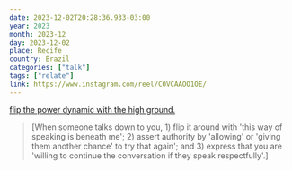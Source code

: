 ```yaml
---
date: 2023-12-02T20:28:36.933-03:00
year: 2023
month: 2023-12
day: 2023-12-02
place: Recife
country: Brazil
categories: ["talk"]
tags: ["relate"]
link: https://www.instagram.com/reel/C0VCAAOO1OE/
---
```

[flip the power dynamic with the high ground.](https://www.instagram.com/reel/C0VCAAOO1OE/)

> [When someone talks down to you, 1) flip it around with 'this way of speaking is beneath me'; 2) assert authority by 'allowing' or 'giving them another chance' to try that again'; and 3) express that you are 'willing to continue the conversation if they speak respectfully'.]
